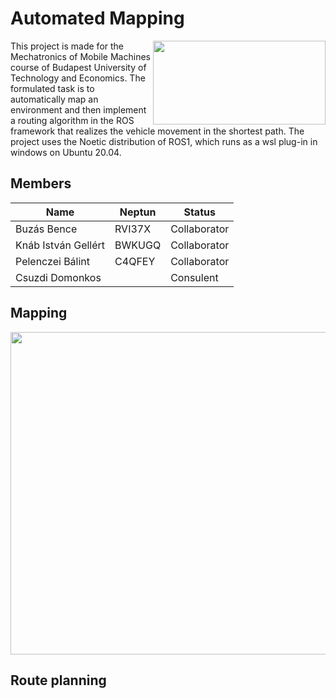 # Automated Mapping

<img align="right" width="276,25" height="134" src="https://miro.medium.com/max/552/1*BnVbrXLkjtLLvk498w5cFQ.png">
This project is made for the Mechatronics of Mobile Machines course of Budapest University of Technology and Economics. 
The formulated task is to automatically map an environment and then implement a routing algorithm in the ROS framework 
that realizes the vehicle movement in the shortest path. The project uses the Noetic distribution of ROS1, which runs as a
wsl plug-in in windows on Ubuntu 20.04.

## Members

| Name          | Neptun        |Status|
| ------------- | ------------- |------------- |
| Buzás Bence   | RVI37X        |Collaborator|
| Knáb István Gellért  | BWKUGQ |Collaborator|
| Pelenczei Bálint   | C4QFEY   |Collaborator|
| Csuzdi Domonkos   |    |Consulent|

## Mapping

<img align="center" width="800" height="516" src="https://msadowski.github.io/images/slam_toolbox_odom.gif">

## Route planning

